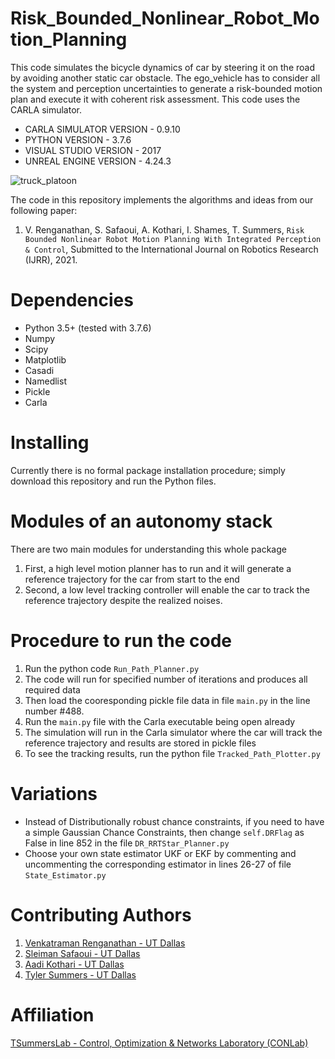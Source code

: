 # Risk_Bounded_Nonlinear_Robot_Motion_Planning
This code simulates the bicycle dynamics of car by steering it on the road by avoiding another static car obstacle. The ego_vehicle has to consider all the system and perception uncertainties to generate a risk-bounded motion plan and execute it with coherent risk assessment. This code uses the CARLA simulator.

- CARLA SIMULATOR VERSION - 0.9.10
- PYTHON VERSION          - 3.7.6
- VISUAL STUDIO VERSION   - 2017
- UNREAL ENGINE VERSION   - 4.24.3

![truck_platoon](https://github.com/venkatramanrenganathan/Attack-Resiliency-In-Truck-Platooning-Using-Two-Team-Games/blob/master/truck_platoon.gif)

The code in this repository implements the algorithms and ideas from our following paper:
1. V. Renganathan, S. Safaoui, A. Kothari, I. Shames, T. Summers, `Risk Bounded Nonlinear Robot Motion Planning With Integrated Perception & Control`, Submitted to the International Journal on Robotics Research (IJRR), 2021.

# Dependencies
- Python 3.5+ (tested with 3.7.6)
- Numpy
- Scipy
- Matplotlib
- Casadi
- Namedlist
- Pickle
- Carla

# Installing
Currently there is no formal package installation procedure; simply download this repository and run the Python files.

# Modules of an autonomy stack
There are two main modules for understanding this whole package
1. First, a high level motion planner has to run and it will generate a reference trajectory for the car from start to the end
2. Second, a low level tracking controller will enable the car to track the reference trajectory despite the realized noises.

# Procedure to run the code
1. Run the python code `Run_Path_Planner.py`
2. The code will run for specified number of iterations and produces all required data
3. Then load the cooresponding pickle file data in file `main.py` in the line number #488.
4. Run the `main.py` file with the Carla executable being open already
5. The simulation will run in the Carla simulator where the car will track the reference trajectory and results are stored in pickle files
6. To see the tracking results, run the python file `Tracked_Path_Plotter.py`

# Variations
- Instead of Distributionally robust chance constraints, if you need to have a simple Gaussian Chance Constraints, then change `self.DRFlag` as False in line 852 in the file `DR_RRTStar_Planner.py`
- Choose your own state estimator UKF or EKF by commenting and uncommenting the corresponding estimator in lines 26-27 of file `State_Estimator.py`

# Contributing Authors
1. [Venkatraman Renganathan - UT Dallas](https://github.com/venkatramanrenganathan)
2. [Sleiman Safaoui - UT Dallas](https://github.com/The-SS)
3. [Aadi Kothari - UT Dallas](https://github.com/Aadi0902)
4. [Tyler Summers - UT Dallas](https://github.com/TSummersLab)

# Affiliation
[TSummersLab - Control, Optimization & Networks Laboratory (CONLab)](https://github.com/TSummersLab)
